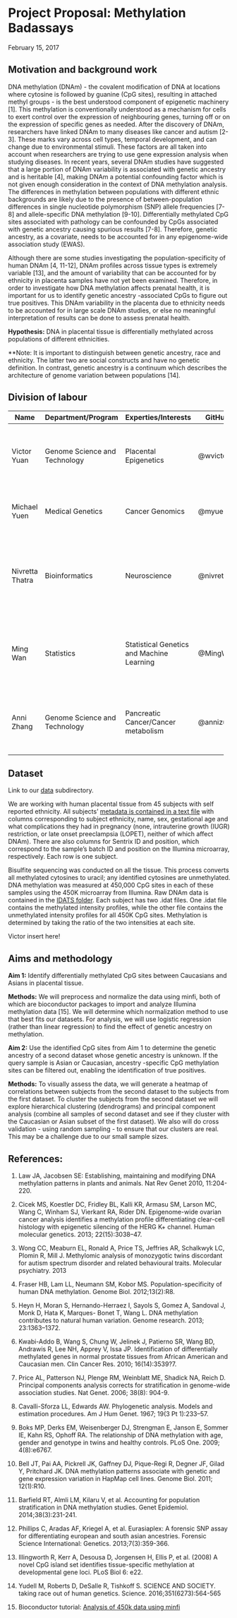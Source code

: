 Project Proposal: Methylation Badassays
================
February 15, 2017

Motivation and background work
------------------------------

DNA methylation (DNAm) - the covalent modification of DNA at locations where cytosine is followed by guanine (CpG sites), resulting in attached methyl groups - is the best understood component of epigenetic machinery \[1\]. This methylation is conventionally understood as a mechanism for cells to exert control over the expression of neighbouring genes, turning off or on the expression of specific genes as needed. After the discovery of DNAm, researchers have linked DNAm to many diseases like cancer and autism \[2-3\]. These marks vary across cell types, temporal development, and can change due to environmental stimuli. These factors are all taken into account when researchers are trying to use gene expression analysis when studying diseases. In recent years, several DNAm studies have suggested that a large portion of DNAm variability is associated with genetic ancestry and is heritable \[4\], making DNAm a potential confounding factor which is not given enough consideration in the context of DNA methylation analysis. The differences in methylation between populations with different ethnic backgrounds are likely due to the presence of between-population differences in single nucleotide polymorphism (SNP) allele frequencies \[7-8\] and allele-specific DNA methylation \[9-10\]. Differentially methylated CpG sites associated with pathology can be confounded by CpGs associated with genetic ancestry causing spurious results \[7-8\]. Therefore, genetic ancestry, as a covariate, needs to be accounted for in any epigenome-wide association study (EWAS).

Although there are some studies investigating the population-specificity of human DNAm \[4, 11-12\], DNAm profiles across tissue types is extremely variable \[13\], and the amount of variability that can be accounted for by ethnicity in placenta samples have not yet been examined. Therefore, in order to investigate how DNA methylation affects prenatal health, it is important for us to identify genetic ancestry -associated CpGs to figure out true positives. This DNAm variability in the placenta due to ethnicity needs to be accounted for in large scale DNAm studies, or else no meaningful interpretation of results can be done to assess prenatal health.

**Hypothesis:** DNA in placental tissue is differentially methylated across populations of different ethnicities.

\*\*Note: It is important to distinguish between genetic ancestry, race and ethnicity. The latter two are social constructs and have no genetic definition. In contrast, genetic ancestry is a continuum which describes the architecture of genome variation between populations \[14\].

Division of labour
------------------

<table style="width:97%;">
<colgroup>
<col width="19%" />
<col width="19%" />
<col width="19%" />
<col width="19%" />
<col width="19%" />
</colgroup>
<thead>
<tr class="header">
<th><strong>Name</strong></th>
<th><strong>Department/Program</strong></th>
<th><strong>Experties/Interests</strong></th>
<th><strong>GitHub ID</strong></th>
<th><strong>Tasks</strong></th>
</tr>
</thead>
<tbody>
<tr class="odd">
<td>Victor Yuan</td>
<td>Genome Science and Technology</td>
<td>Placental Epigenetics</td>
<td><span class="citation">@wvictor14</span></td>
<td>Proposal, first data peak, preprocessing, data normalization, Validation, Poster</td>
</tr>
<tr class="even">
<td>Michael Yuen</td>
<td>Medical Genetics</td>
<td>Cancer Genomics</td>
<td><span class="citation">@myuen89</span></td>
<td>preprocessing, data normalization, Progress report, Poster</td>
</tr>
<tr class="odd">
<td>Nivretta Thatra</td>
<td>Bioinformatics</td>
<td>Neuroscience</td>
<td>@nivretta</td>
<td>Proposal, first data peak, Statistical analysis (ID differentially methylated CpGs), Progress report, Poster</td>
</tr>
<tr class="even">
<td>Ming Wan</td>
<td>Statistics</td>
<td>Statistical Genetics and Machine Learning</td>
<td><span class="citation">@MingWan10</span></td>
<td>preprocessing, data normalization, Statistical analysis (ID differentially methylated CpGs), Poster</td>
</tr>
<tr class="odd">
<td>Anni Zhang</td>
<td>Genome Science and Technology</td>
<td>Pancreatic Cancer/Cancer metabolism</td>
<td><span class="citation">@annizubc</span></td>
<td>Proposal, Validation, Progress report, GitHub repository maintenance, Poster</td>
</tr>
</tbody>
</table>

Dataset
-------

Link to our [data](https://github.com/STAT540-UBC/team_Methylation-Badassays/tree/master/data) subdirectory.

We are working with human placental tissue from 45 subjects with self reported ethnicity. All subjects’ [metadata is contained in a text file](https://github.com/STAT540-UBC/team_Methylation-Badassays/tree/master/data/Raw%20Data/supplementary%20clinical%20info) with columns corresponding to subject ethnicity, name, sex, gestational age and what complications they had in pregnancy (none, intrauterine growth (IUGR) restriction, or late onset preeclampsia (LOPET), neither of which affect DNAm). There are also columns for Sentrix ID and position, which correspond to the sample’s batch ID and position on the Illumina microarray, respectively. Each row is one subject.

Bisulfite sequencing was conducted on all the tissue. This process converts all methylated cytosines to uracil; any identified cytosines are unmethylated. DNA methylation was measured at 450,000 CpG sites in each of these samples using the 450K microarray from Illumina. Raw DNAm data is contained in the [IDATS folder](https://github.com/STAT540-UBC/team_Methylation-Badassays/tree/master/data/Raw%20Data/IDATS). Each subject has two .idat files. One .idat file contains the methylated intensity profiles, while the other file contains the unmethylated intensity profiles for all 450K CpG sites. Methylation is determined by taking the ratio of the two intensities at each site.

Victor insert here!

Aims and methodology
--------------------

**Aim 1:** Identify differentially methylated CpG sites between Caucasians and Asians in placental tissue.

**Methods:** We will preprocess and normalize the data using minfi, both of which are bioconductor packages to import and analyze Illumina methylation data \[15\]. We will determine which normalization method to use that best fits our datasets. For analysis, we will use logistic regression (rather than linear regression) to find the effect of genetic ancestry on methylation.

**Aim 2:** Use the identified CpG sites from Aim 1 to determine the genetic ancestry of a second dataset whose genetic ancestry is unknown. If the query sample is Asian or Caucasian, ancestry -specific CpG methylation sites can be filtered out, enabling the identification of true positives.

**Methods:** To visually assess the data, we will generate a heatmap of correlations between subjects from the second dataset to the subjects from the first dataset. To cluster the subjects from the second dataset we will explore hierarchical clustering (dendrograms) and principal component analysis (combine all samples of second dataset and see if they cluster with the Caucasian or Asian subset of the first dataset). We also will do cross validation - using random sampling - to ensure that our clusters are real. This may be a challenge due to our small sample sizes.

References:
-----------

1.  Law JA, Jacobsen SE: Establishing, maintaining and modifying DNA methylation patterns in plants and animals. Nat Rev Genet 2010, 11:204-220.

2.  Cicek MS, Koestler DC, Fridley BL, Kalli KR, Armasu SM, Larson MC, Wang C, Winham SJ, Vierkant RA, Rider DN. Epigenome-wide ovarian cancer analysis identifies a methylation profile differentiating clear-cell histology with epigenetic silencing of the HERG K+ channel. Human molecular genetics. 2013; 22(15):3038–47.

3.  Wong CC, Meaburn EL, Ronald A, Price TS, Jeffries AR, Schalkwyk LC, Plomin R, Mill J. Methylomic analysis of monozygotic twins discordant for autism spectrum disorder and related behavioural traits. Molecular psychiatry. 2013

4.  Fraser HB, Lam LL, Neumann SM, Kobor MS. Population-specificity of human DNA methylation. Genome Biol. 2012;13(2):R8.

5.  Heyn H, Moran S, Hernando-Herraez I, Sayols S, Gomez A, Sandoval J, Monk D, Hata K, Marques- Bonet T, Wang L. DNA methylation contributes to natural human variation. Genome research. 2013; 23:1363–1372.

6.  Kwabi-Addo B, Wang S, Chung W, Jelinek J, Patierno SR, Wang BD, Andrawis R, Lee NH, Apprey V, Issa JP. Identification of differentially methylated genes in normal prostate tissues from African American and Caucasian men. Clin Cancer Res. 2010; 16(14):3539?7.

7.  Price AL, Patterson NJ, Plenge RM, Weinblatt ME, Shadick NA, Reich D. Principal components analysis corrects for stratification in genome-wide association studies. Nat Genet. 2006; 38(8): 904-9.

8.  Cavalli-Sforza LL, Edwards AW. Phylogenetic analysis. Models and estimation procedures. Am J Hum Genet. 1967; 19(3 Pt 1):233–57.

9.  Boks MP, Derks EM, Weisenberger DJ, Strengman E, Janson E, Sommer IE, Kahn RS, Ophoff RA. The relationship of DNA methylation with age, gender and genotype in twins and healthy controls. PLoS One. 2009; 4(8):e6767.

10. Bell JT, Pai AA, Pickrell JK, Gaffney DJ, Pique-Regi R, Degner JF, Gilad Y, Pritchard JK. DNA methylation patterns associate with genetic and gene expression variation in HapMap cell lines. Genome Biol. 2011; 12(1):R10.

11. Barfield RT, Almli LM, Kilaru V, et al. Accounting for population stratification in DNA methylation studies. Genet Epidemiol. 2014;38(3):231-241.

12. Phillips C, Aradas AF, Kriegel A, et al. Eurasiaplex: A forensic SNP assay for differentiating european and south asian ancestries. Forensic Science International: Genetics. 2013;7(3):359-366.

13. Illingworth R, Kerr A, Desousa D, Jorgensen H, Ellis P, et al. (2008) A novel CpG island set identifies tissue-specific methylation at developmental gene loci. PLoS Biol 6: e22.

14. Yudell M, Roberts D, DeSalle R, Tishkoff S. SCIENCE AND SOCIETY. taking race out of human genetics. Science. 2016;351(6273):564-565

15. Bioconductor tutorial: [Analysis of 450k data using minfi](https://bioconductor.org/help/course-materials/2015/BioC2015/methylation450k.html#introduction)
